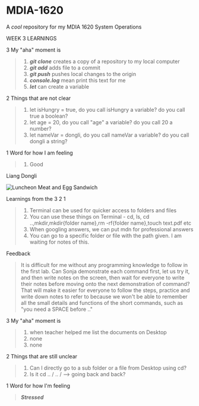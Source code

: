 # MDIA-1620
A *cool* repository for my MDIA 1620 System Operations

WEEK 3 LEARNINGS

3 My "aha" moment is
>1. ***git clone*** creates a copy of a repository to my local computer
>2. ***git add*** adds file to a commit
>3. ***git push*** pushes local changes to the origin
>4. ***console.log*** mean print this text for me
>5. ***let*** can create a variable

2 Things that are not clear
>1. let isHungry = true, do you call isHungry a variable? do you call true a boolean?
>2. let age = 20, do you call "age" a variable? do you call 20 a number?
>3. let nameVar = dongli, do you call nameVar a variable? do you call dongli a string?

1 Word for how I am feeling
>1. Good

Liang Dongli

![Luncheon Meat and Egg Sandwich](https://static5.orstatic.com/userphoto2/photo/1V/1H65/0AI3RWDED90B3699005BEEpx.jpg)

Learnings from the 3 2 1 
>1. Terminal can be used for quicker access to folders and files
>2. You can use these things on Terminal - cd, ls, cd ..,mkdir,mkdir{folder name},rm -rf{folder name},touch text.pdf etc
>3. When googling answers, we can put mdn for professional answers
>4. You can go to a specific folder or file with the path given. I am waiting for notes of this.

Feedback
> It is difficult for me without any programming knowledge to follow in the first lab. Can Sonja demonstrate each command first, let us try it, and then write notes on the screen, then wait for everyone to write their notes before moving onto the next demonstration of command? That will make it easier for everyone to follow the steps, practice and write down notes to refer to because we won't be able to remember all the small details and functions of the short commands, such as "you need a SPACE before .."


3  My "aha" moment is 
>1. when teacher helped me list the documents on Desktop
>2. none
>3. none
   
2  Things that are still unclear
>1. Can I directly go to a sub folder or a file from Desktop using cd?
>2. Is it cd .. / .. /  --> going back and back?
   
1  Word for how I'm feeling
>***Stressed***



